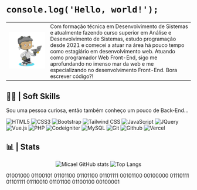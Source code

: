 # `console.log('Hello, world!');`

|  |  |
|-------|------------|
| ![Imagem](images/octocat-1692831175257.png) | Com formação técnica em Desenvolvimento de Sistemas e atualmente fazendo curso superior em Análise e Desenvolvimento de Sistemas, estudo programação desde 2021 e comecei a atuar na área há pouco tempo como estagiário em desenvolvimento web. Atuando como programador Web Front-End, sigo me aprofundando no imenso mar da web e me especializando no desenvolvimento Front-End. Bora escrever código?! |



## 👨‍💻 | Soft Skills
Sou uma pessoa curiosa, então também conheço um pouco de Back-End...

<div id="techs">

![HTML5](https://img.shields.io/badge/-HTML5-white?logo=html5&logoColor=E34F26&style=flat-square)
![CSS3](https://img.shields.io/badge/-CSS3-white?logo=css3&logoColor=1572B6&style=flat-square)
![Bootstrap](https://img.shields.io/badge/-Boostrap-white?logo=bootstrap&logoColor=7952B3&style=flat-square)
![Tailwind CSS](https://img.shields.io/badge/-TailwindCSS-white?logo=tailwindcss&logoColor=06B6D4&style=flat-square)
![JavaScript](https://img.shields.io/badge/-JavaScript-white?logo=javascript&logoColor=F7DF1E&style=flat-square)
![JQuery](https://img.shields.io/badge/-JQuery-white?logo=jquery&logoColor=0769AD&style=flat-square)
![Vue.js](https://img.shields.io/badge/-Vue.js-white?logo=vue.js&logoColor=4FC08D&style=flat-square)
![PHP](https://img.shields.io/badge/-PHP-white?logo=php&logoColor=777BB4&style=flat-square)
![Codeigniter](https://img.shields.io/badge/-Codeigniter-white?logo=codeigniter&logoColor=EF4223&style=flat-square)
![MySQL](https://img.shields.io/badge/-MySQL-white?logo=mysql&logoColor=4479A1&style=flat-square)
![Git](https://img.shields.io/badge/-Git-white?logo=git&logoColor=F05032&style=flat-square)
![Github](https://img.shields.io/badge/-Github-white?logo=github&logoColor=181717&style=flat-square)
![Vercel](https://img.shields.io/badge/-Vercel-white?logo=vercel&logoColor=000000&style=flat-square)

</div>

## 📊 | Stats

<div id="stats" align="center">

![Micael GitHub stats](https://github-readme-stats.vercel.app/api?username=micaelsantiago&show_icons=true&theme=dark)
![Top Langs](https://github-readme-stats.vercel.app/api/top-langs/?username=micaelsantiago&layout=compact&theme=dark)

</div>

<p id="hello-world">01001000 01100101 01101100 01101100 01101111 00101100 00100000 01110111 01101111 01110010 01101100 01100100 00100001 </p>

